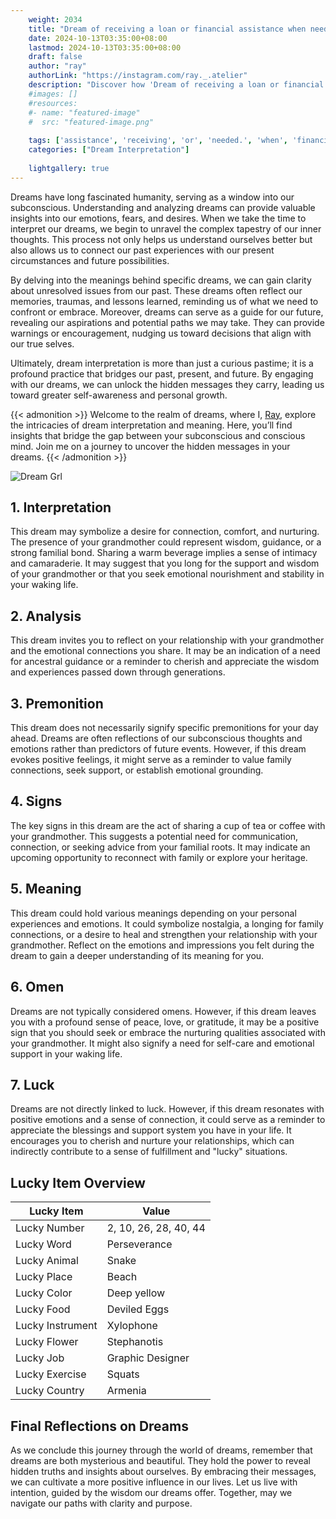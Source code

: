 ```yaml
---
    weight: 2034
    title: "Dream of receiving a loan or financial assistance when needed."  # Assuming 'title' column exists
    date: 2024-10-13T03:35:00+08:00
    lastmod: 2024-10-13T03:35:00+08:00
    draft: false
    author: "ray"
    authorLink: "https://instagram.com/ray._.atelier"
    description: "Discover how 'Dream of receiving a loan or financial assistance when needed.' can interpret your future and uncover its significant meanings in your life."
    #images: []
    #resources:
    #- name: "featured-image"
    #  src: "featured-image.png"
    
    tags: ['assistance', 'receiving', 'or', 'needed.', 'when', 'financial', 'Dream', 'a', 'loan', 'of']
    categories: ["Dream Interpretation"]
    
    lightgallery: true
---
```

    
Dreams have long fascinated humanity, serving as a window into our subconscious. Understanding and analyzing dreams can provide valuable insights into our emotions, fears, and desires. When we take the time to interpret our dreams, we begin to unravel the complex tapestry of our inner thoughts. This process not only helps us understand ourselves better but also allows us to connect our past experiences with our present circumstances and future possibilities.

By delving into the meanings behind specific dreams, we can gain clarity about unresolved issues from our past. These dreams often reflect our memories, traumas, and lessons learned, reminding us of what we need to confront or embrace. Moreover, dreams can serve as a guide for our future, revealing our aspirations and potential paths we may take. They can provide warnings or encouragement, nudging us toward decisions that align with our true selves.

Ultimately, dream interpretation is more than just a curious pastime; it is a profound practice that bridges our past, present, and future. By engaging with our dreams, we can unlock the hidden messages they carry, leading us toward greater self-awareness and personal growth.

{{< admonition >}}
Welcome to the realm of dreams, where I, [Ray](https://instagram.com/ray._.atelier), explore the intricacies of dream interpretation and meaning. Here, you’ll find insights that bridge the gap between your subconscious and conscious mind. Join me on a journey to uncover the hidden messages in your dreams.
{{< /admonition >}}

![Dream Grl](https://cdn.pixabay.com/photo/2017/11/02/03/35/gothic-2910057_1280.jpg "Dream Grl")

## 1. Interpretation
 This dream may symbolize a desire for connection, comfort, and nurturing. The presence of your grandmother could represent wisdom, guidance, or a strong familial bond. Sharing a warm beverage implies a sense of intimacy and camaraderie. It may suggest that you long for the support and wisdom of your grandmother or that you seek emotional nourishment and stability in your waking life.

## 2. Analysis
 This dream invites you to reflect on your relationship with your grandmother and the emotional connections you share. It may be an indication of a need for ancestral guidance or a reminder to cherish and appreciate the wisdom and experiences passed down through generations.

## 3. Premonition
 This dream does not necessarily signify specific premonitions for your day ahead. Dreams are often reflections of our subconscious thoughts and emotions rather than predictors of future events. However, if this dream evokes positive feelings, it might serve as a reminder to value family connections, seek support, or establish emotional grounding.

## 4. Signs
 The key signs in this dream are the act of sharing a cup of tea or coffee with your grandmother. This suggests a potential need for communication, connection, or seeking advice from your familial roots. It may indicate an upcoming opportunity to reconnect with family or explore your heritage.

## 5. Meaning
 This dream could hold various meanings depending on your personal experiences and emotions. It could symbolize nostalgia, a longing for family connections, or a desire to heal and strengthen your relationship with your grandmother. Reflect on the emotions and impressions you felt during the dream to gain a deeper understanding of its meaning for you.

## 6. Omen
 Dreams are not typically considered omens. However, if this dream leaves you with a profound sense of peace, love, or gratitude, it may be a positive sign that you should seek or embrace the nurturing qualities associated with your grandmother. It might also signify a need for self-care and emotional support in your waking life.

## 7. Luck
 Dreams are not directly linked to luck. However, if this dream resonates with positive emotions and a sense of connection, it could serve as a reminder to appreciate the blessings and support system you have in your life. It encourages you to cherish and nurture your relationships, which can indirectly contribute to a sense of fulfillment and "lucky" situations.

## Lucky Item Overview
| Lucky Item          | Value              |
|---------------|--------------------|
| Lucky Number        | 2, 10, 26, 28, 40, 44  |
| Lucky Word          | Perseverance |
| Lucky Animal        | Snake |
| Lucky Place         | Beach     |
| Lucky Color         | Deep yellow     |
| Lucky Food          | Deviled Eggs      |
| Lucky Instrument    | Xylophone |
| Lucky Flower        | Stephanotis    |
| Lucky Job           | Graphic Designer       |
| Lucky Exercise      | Squats  |
| Lucky Country       | Armenia    |


##  Final Reflections on Dreams

As we conclude this journey through the world of dreams, remember that dreams are both mysterious and beautiful. They hold the power to reveal hidden truths and insights about ourselves. By embracing their messages, we can cultivate a more positive influence in our lives. Let us live with intention, guided by the wisdom our dreams offer. Together, may we navigate our paths with clarity and purpose.
